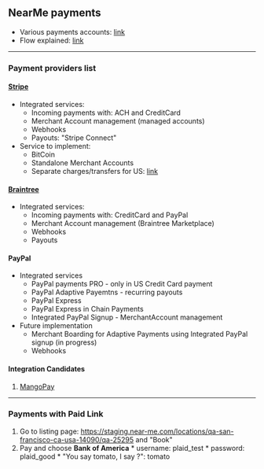 
## NearMe payments
  * Various payments accounts: [link](https://near-me.atlassian.net/wiki/pages/viewpage.action?spaceKey=ENGINEERING&title=Test+Payments)
  * Flow explained: [link](https://docs.google.com/document/d/1vvRU46FMPVebDxzONeXUfMHWEtXgi5SBQ6_ZCkUxwT4/pub)
---
### Payment providers list
#### [Stripe](https://www.stripe.com/)
- Integrated services:
  - Incoming payments with: ACH and CreditCard
  - Merchant Account management (managed accounts)
  - Webhooks
  - Payouts: "Stripe Connect"
- Service to implement:
  - BitCoin
  - Standalone Merchant Accounts
  - Separate charges/transfers for US: [link](https://stripe.com/docs/connect/charges-transfers)

#### [Braintree](https://www.braintreepayments.com/)

- Integrated services:
  - Incoming payments with: CreditCard and PayPal
  - Merchant Account management (Braintree Marketplace)
  - Webhooks
  - Payouts

#### PayPal
- Integrated services
  - PayPal payments PRO - only in US Credit Card payment
  - PayPal Adaptive Payemtns - recurring payouts
  - PayPal Express
  - PayPal Express in Chain Payments
  - Integrated PayPal Signup - MerchantAccount management
- Future implementation
  - Merchant Boarding for Adaptive Payments using Integrated PayPal signup (in progress)
  - Webhooks

#### Integration Candidates
  1. [MangoPay](https://www.mangopay.com/)

---
### Payments with **Paid Link**

  1. Go to listing page: https://staging.near-me.com/locations/qa-san-francisco-ca-usa-14090/qa-25295 and "Book"
  2. Pay and choose **Bank of America**
    * username:  plaid_test
    * password:  plaid_good
    * "You say tomato, I say ?": tomato
